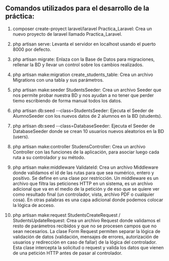 
## Comandos utilizados para el desarrollo de la práctica:

1. composer create-proyect laravel/laravel Practica_Laravel:
Crea un nuevo proyecto de laravel llamado Practica_Laravel.

2. php artisan serve: 
Levanta el servidor en localhost usando el puerto 8000 por defecto.

3. php artisan migrate:
Enlaza con la Base de Datos para migraciones, rellenar la BD y llevar un control sobre los cambios realizados.

4. php artisan make:migration create_students_table:
Crea un archivo Migrations con una tabla y sus parámetros.

5. php artisan make:seeder StudentsSeeder:
Crea un archivo Seeder que nos permite probar nuestra BD y nos ayudan a no tener que perder tiemo escribiendo de forma manual todos los datos.

6. php artisan db:seed --class=StudentsSeeder:
Ejecuta el Seeder de AlumnoSeeder con los nuevos datos de 2 alumnos en la BD (students).

7. php artisan db:seed --class=DatabaseSeeder:
Ejecuta el Seeder de DatabaseSeeder donde se crean 10 usuarios nuevos aleatorios en la BD (users).

8. php artisan make:controller StudensController:
Crea un archivo Controller con las funciones de la aplicación, para asociar luego cada ruta a su controlador y su método.

9. php artisan make:middleware ValidateId:
Crea un archivo Middleware donde validamos el id de las rutas para que sea numérico, entero y positivo. Se define en una clase por restricción.
Un middleware  es un archivo que filtra las peticiones HTTP en un sistema, es un archivo adicional que va en el medio de la petición y de eso que se quiere ver como resultado final (un controlador, vista, archivo PDF o cualquier cosa). En otras palabras es una capa adicional donde podemos colocar la lógica de acceso.

10. php artisan make:request StudentsCreateRequest / StudentsUpdateRequest:
Crea un archivo Request donde validamos el resto de parámetros recibidos y que no se procesen campos que no sean necesarios.
La clase Form Request permiten separar la lógica de validación de datos (validación, mensajes de errores, autorización de usuarios y redirección en caso de fallar) de la lógica del controlador. Esta clase intercepta la solicitud o request y valida los datos que vienen de una petición HTTP antes de pasar al controlador.
